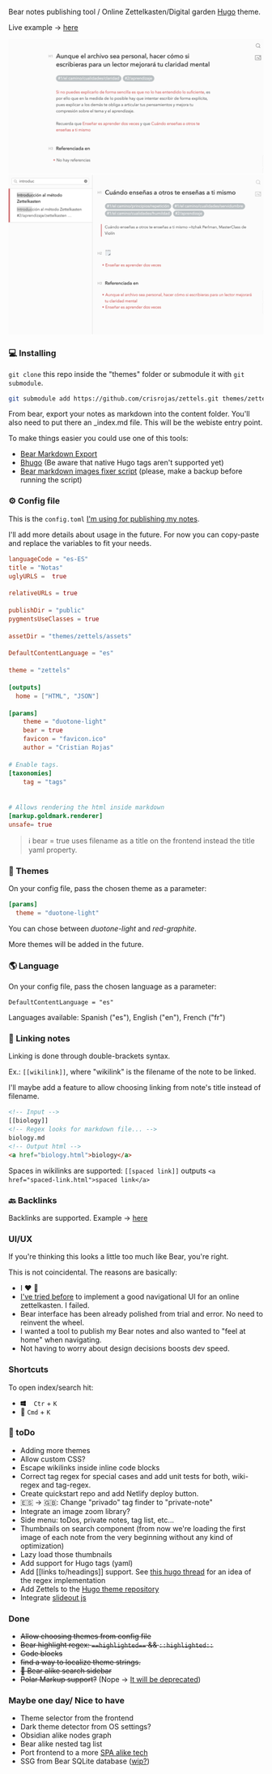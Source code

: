 
Bear notes publishing tool / Online Zettelkasten/Digital garden [Hugo](https://gohugo.io/) theme. 

Live example → [here](https://notas.cristian.lat)

![Screenshot1](screenshot1.png)
![Screenshot2](screenshot2.png)

### 💻 Installing

`git clone` this repo inside the "themes" folder or submodule it with `git submodule`.

```bash
git submodule add https://github.com/crisrojas/zettels.git themes/zettels
```

From bear, export your notes as markdown into the content folder.
You'll also need to put there an _index.md file. This will be the webiste entry point.

To make things easier you could use one of this tools:

- [Bear Markdown Export](https://github.com/andymatuschak/Bear-Markdown-Export)
- [Bhugo](https://github.com/Zach-Johnson/bhugo/blob/master/main.go) (Be aware that native Hugo tags aren't supported yet)
- [Bear markdown images fixer script](https://gist.github.com/crisrojas/6662f9fc78a99dc56c2c268a713a60ee) (please, make a backup before running the script)


### ⚙️ Config file

This is the `config.toml` [I'm using for publishing my notes](https://notas.cristian.lat). 

I'll add more details about usage in the future. For now you can copy-paste and replace the variables to fit your needs.



```toml
languageCode = "es-ES"
title = "Notas"
uglyURLS =  true

relativeURLs = true

publishDir = "public"
pygmentsUseClasses = true

assetDir = "themes/zettels/assets"

DefaultContentLanguage = "es"

theme = "zettels"

[outputs]
  home = ["HTML", "JSON"]

[params]
    theme = "duotone-light" 
    bear = true
    favicon = "favicon.ico"
    author = "Cristian Rojas"

# Enable tags.
[taxonomies]
    tag = "tags"


# Allows rendering the html inside markdown
[markup.goldmark.renderer]
unsafe= true
```

> ℹ bear = true uses filename as a title on the frontend instead the title yaml property.

### 🎨 Themes

On your config file, pass the chosen theme as a parameter:

```toml
[params]
  theme = "duotone-light" 
```

You can chose between *duotone-light* and *red-graphite*.

More themes will be added in the future.

### 🌎 Language

On your config file, pass the chosen language as a parameter:

```tom
DefaultContentLanguage = "es"
```

Languages available: Spanish ("es"), English ("en"), French ("fr")

### 🔗 Linking notes

Linking is done through double-brackets syntax. 

Ex.: `[[wikilink]]`, where "wikilink" is the filename of the note to be linked.

I'll maybe add a feature to allow choosing linking from note's title instead of filename.

```html
<!-- Input -->
[[biology]]
<!-- Regex looks for markdown file... -->
biology.md
<!-- Output html -->
<a href="biology.html">biology</a>
```

Spaces in wikilinks are supported: `[[spaced link]]` outputs `<a href="spaced-link.html">spaced link</a>`

### 🔙 Backlinks

Backlinks are supported. Example → [here](https://notas.cristian.lat/empieza-haciendo-lo-que-sea-necesario-despu%C3%A9s-haz-lo-que-sea-posible-sin-darte-cuenta-y-al-cabo-de-un-tiempo-estar%C3%A1s-haciendo-lo-imposible.html)


### UI/UX

If you're thinking this looks a little too much like Bear, you're right.

This is not coincidental. The reasons are basically:

- I ❤️ 🐻
- [I've tried before](https://5fbd3f8577526e0008aeee8b--zkcrisrojas.netlify.app/notes) to implement a good navigational UI for an online zettelkasten. I failed.
- Bear interface has been already polished from trial and error. No need to reinvent the wheel.
- I wanted a tool to publish my Bear notes and also wanted to "feel at home" when navigating.
- Not having to worry about design decisions boosts dev speed.


### Shortcuts

To open index/search hit:

- <svg style="margin-right:5px" xmlns="http://www.w3.org/2000/svg" width="10" height="10" viewBox="0 0 24 24"><path d="M0 12v-8.646l10-1.355v10.001h-10zm11 0h13v-12l-13 1.807v10.193zm-1 1h-10v7.646l10 1.355v-9.001zm1 0v9.194l13 1.806v-11h-13z"/></svg> ` Ctr` + `K` 
-  `Cmd` + `K`

### 🚧 toDo

- Adding more themes
- Allow custom CSS?
- Escape wikilinks inside inline code blocks
- Correct tag regex for special cases and add unit tests for both, wiki-regex and tag-regex.
- Create quickstart repo and add Netlify deploy button.
- 🇪🇸 → 🇬🇧: Change "privado" tag finder to "private-note"
- Integrate an image zoom library?
- Side menu: toDos, private notes, tag list, etc...
- Thumbnails on search component (from now we're loading the first image of each note from the very beginning without any kind of optimization)
- Lazy load those thumbnails
- Add support for Hugo tags (yaml)
- Add [[links to/headings]] support. See [this hugo thread](https://discourse.gohugo.io/t/support-wiki-internal-link-converson-to-relref-shortcode/6074) for an idea of the regex implementation
- Add Zettels to the [Hugo theme repository](https://github.com/gohugoio/hugoThemes)
- Integrate [slideout js](https://slideout.js.org)

### Done

- <s>Allow choosing themes from config file</s>
- <s>Bear highlight regex: `==highlighted==` && `::highlighted::`</s>
- <s>Code blocks</s>
- <s>find a way to localize theme strings.</s>
- <s>🐻 Bear alike search sidebar</s>
- <s>Polar Markup support?</s> (Nope → [It will be deprecated](https://www.reddit.com/r/bearapp/comments/n73akc/new_to_bear_markdown_comparability_mode_or_not/gxuj81r?utm_source=share&utm_medium=web2x&context=3))

### Maybe one day/ Nice to have

- Theme selector from the frontend
- Dark theme detector from OS settings?
- Obsidian alike nodes graph
- Bear alike nested tag list
- Port frontend to a more [SPA alike tech](https://svelte.dev)
- SSG from Bear SQLite database ([wip?](https://github.com/crisrojas/miyanoSwift.git))
